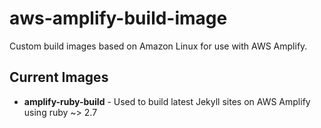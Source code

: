 # aws-amplify-build-image

Custom build images based on Amazon Linux for use with AWS Amplify.

## Current Images

- **amplify-ruby-build** - Used to build latest Jekyll sites on AWS Amplify using ruby ~> 2.7
